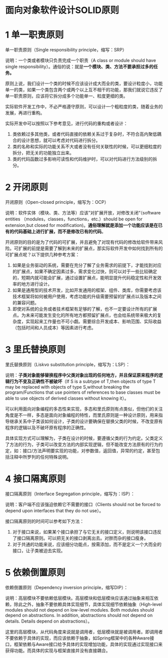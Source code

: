 # 面向对象软件设计SOLID原则

# 1 单一职责原则

单一职责原则（Single responsibility principle，缩写：SRP）

说明：一个类或者模块只负责完成一个职责（A class or module should have single responsibility）。通俗的说：就是**一个模块、类、方法不要承担过多的任务。**

原则上说，我们设计一个类的时候不应该设计成大而全的类，要设计粒度小，功能单一的类，如果一个类包含两个或两个以上互不相干的功能，那我们就说它违反了单一职责原则，应该将它拆分成多个功能单一、粒度更细的类。

实际软件开发工作中，不必严格遵守原则，可以设计一个粗粒度的类，随着业务的发展，再进行重构。

实际开发中可以按照以下参考意见，进行代码的重构或者设计：

1. 类依赖过多其他类，或者代码直接的依赖关系过于复杂时，不符合高内聚低耦合的设计思想，就可以考虑对代码进行拆分。
1. 类的名称和实际的功能关系不大或者没有任何关联性的时候，可以更细粒度的拆分，把无关的功能独立出来。
1. 类的代码函数过多影响可读性和代码维护时，可以对代码进行方法级别的拆分。

# 2 开闭原则

开闭原则（Open-closed principle，缩写为：OCP）

说明：软件实体（模块、类、方法等）应该”对扩展开放，对修改关闭“（software entities （modules，classes，functions，etc.）should be open for extension,but closed for modification)。**通俗理解就是添加一个功能应该是在已有的代码基础上进行扩展，而不是修改已有的代码**。

开闭原则的目的是为了代码的可扩展，并且避免了对现有代码的修改给软件带来风险。可扩展的前提是需要了解到未来的扩展点，那实际软件开发中如何找到所有的可扩展点呢？以下提供几种参考方案：

1. 如果是业务驱动的系统，需要在充分了解了业务需求的前提下，才能找到对应的扩展点，如果不确定因素过多，需求变化过快，则可以对于一些比较确定的，短期内就可能会扩展，通过设置扩展点，能明显提升代码稳定性和开发效率的地方进行设计。
1. 如果是通用型的技术开发，比如开发通用的框架、组件、类库，你需要考虑该技术框架将如何被用户使用，考虑功能的升级需要预留的扩展点以及版本之间的兼容问题。
1. 即使对系统的业务或者技术框架有足够的了解，也不一定要设计所有的扩展点。为未来可能发生变化的所有地方都预留扩展点，也会给系统带来极大的复杂度，实现起来工作量也不可小觑。需要综合开发成本、影响范围、实际收益（包括时间和人员成本）等因素进行考虑。

# 3 里氏替换原则

里氏替换原则（Liskvo substitution principle，缩写为：LSP）：

说明：**子类对象能够替换程序中父类对象出现的任何地方，并且保证原来程序的逻辑行为不变及正确性不被破坏**（If S is a subtype of T,then objects of type T may be replaced with objects of type S,without breaking the program/Functions that use pointers of references to base classes must be able to use objects of derived classes without knowing it）。

可以利用面向对象编程的多态性来实现，多态和里氏原则有点类似，但他们的关注角度是不一样，多态是面向对象编程的特性，而里氏原则是一种设计原则，用来指导继承关系中子类该如何设计，子类的设计要确保在替换父类的时候，不改变原有程序的逻辑以及不破坏原有程序的正确性。

具体实现方式可以理解为，子类在设计的时候，要遵循父类的行为约定。父类定义了方法的行为，子类可以改变方法的内部实现逻辑，但不能改变方法原有的行为约定，如：接口/方法声明要实现的功能，对参数值，返回值，异常的约定，甚至包括注释中所罗列的任何特殊说明。

# 4 接口隔离原则

接口隔离原则（Interface Segregation principle，缩写为：ISP）：

说明：客户端不应该强迫依赖它不需要的接口（Clients should not be forced to depend upon interfaces that they do not use）。

接口隔离原则的时间可以参考如下方法：

1. 对于接口来说，如果某个接口承担了与它无关的接口定义，则说明该接口违反了接口隔离原则。可以把无关的接口剥离出去。对胖而杂的接口瘦身。
1. 对于共通的功能来说，应该细分功能点，按需添加，而不是定义一个大而全的接口，让子类被迫去实现。

# 5 依赖倒置原则

依赖倒置原则（Dependency inversion principle，缩写DIP）：

说明：高层模块不要依赖低层模块。高层模块和低层模块应该通过抽象来相互依赖，除此之外，抽象不要依赖具体实现细节，具体实现细节依赖抽象（High-level modules should not depend on low-level modules. Both modules should depend on abstractions. In addition, abstractions should not depend on details. Details depend on abstractions）。

这里的高层模块，从代码角度来说就是调用者，低层模块就是被调用者。即调用者不要依赖于具体的实现，而应该依赖于抽象，如Spring框架中的各种Aware接口，框架依赖与Aware接口给予具体的实现增加功能，具体的实现通过实现接口来获得功能。而具体的实现与框架直接并没有直接耦合。
